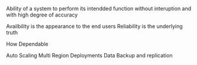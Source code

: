 Ability of a system to perform its intendded function without interuption and with high degree 
of accuracy

Availbility is the appearance to the end users
Reliability is the underlying truth


How Dependable 

Auto Scaling
Multi Region Deployments
Data Backup and replication
